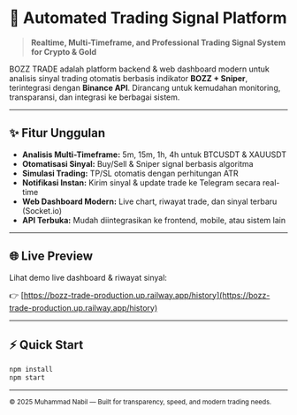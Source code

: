 # 🚀 Automated Trading Signal Platform

> **Realtime, Multi-Timeframe, and Professional Trading Signal System for Crypto & Gold**

BOZZ TRADE adalah platform backend & web dashboard modern untuk analisis sinyal trading otomatis berbasis indikator **BOZZ + Sniper**, terintegrasi dengan **Binance API**. Dirancang untuk kemudahan monitoring, transparansi, dan integrasi ke berbagai sistem.

---

## ✨ Fitur Unggulan

- **Analisis Multi-Timeframe:** 5m, 15m, 1h, 4h untuk BTCUSDT & XAUUSDT
- **Otomatisasi Sinyal:** Buy/Sell & Sniper signal berbasis algoritma
- **Simulasi Trading:** TP/SL otomatis dengan perhitungan ATR
- **Notifikasi Instan:** Kirim sinyal & update trade ke Telegram secara real-time
- **Web Dashboard Modern:** Live chart, riwayat trade, dan sinyal terbaru (Socket.io)
- **API Terbuka:** Mudah diintegrasikan ke frontend, mobile, atau sistem lain

---

## 🌐 Live Preview

Lihat demo live dashboard & riwayat sinyal:

👉 [https://bozz-trade-production.up.railway.app/history](https://bozz-trade-production.up.railway.app/history)

---

## ⚡️ Quick Start

```bash
npm install
npm start
```

---

<sub>© 2025 Muhammad Nabil — Built for transparency, speed, and modern trading needs.</sub>